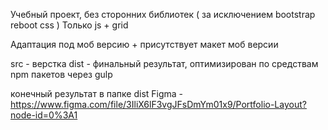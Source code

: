 Учебный проект, без сторонних библиотек ( за исключением bootstrap reboot css  )
Только js + grid

Адаптация под моб версию + присутствует макет моб версии

src - верстка
dist - финальный результат, оптимизирован по средствам npm пакетов через gulp  

конечный результат в папке dist
Figma - https://www.figma.com/file/3IliX6lF3vgJFsDmYm01x9/Portfolio-Layout?node-id=0%3A1
